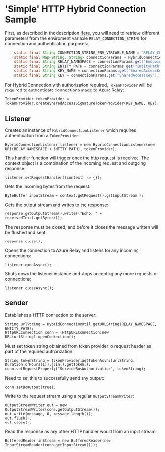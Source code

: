 # 'Simple' HTTP Hybrid Connection Sample 

First, as described in the description [Here](https://github.com/bainian12345/azure-relay/tree/java-samples/samples/hybrid-connections/java), you will need to retrieve different parameters from the enviroment variable `RELAY_CONNECTION_STRING` for connection and authentication purposes:

```	java
	static final String CONNECTION_STRING_ENV_VARIABLE_NAME = "RELAY_CONNECTION_STRING";
	static final Map<String, String> connectionParams = HybridConnectionUtil.parseConnectionString(System.getenv(CONNECTION_STRING_ENV_VARIABLE_NAME));
	static final String RELAY_NAMESPACE = connectionParams.get("Endpoint");
	static final String ENTITY_PATH = connectionParams.get("EntityPath");
	static final String KEY_NAME = connectionParams.get("SharedAccessKeyName");
	static final String KEY = connectionParams.get("SharedAccessKey");
```

For Hybrid Connection with authorization required, `TokenProvider` will be required to authenticate connections made to Azure Relay:

```
TokenProvider tokenProvider = TokenProvider.createSharedAccessSignatureTokenProvider(KEY_NAME, KEY);
```

## Listener 

Creates an instance of `HybridConnectionListener` which requires authentication from a `TokenProvider`: 

```
HybridConnectionListener listener = new HybridConnectionListener(new URI(RELAY_NAMESPACE + ENTITY_PATH), tokenProvider);
```

This handler function will trigger once the http request is received. The context object is a combination of the incoming request and outgoing response:

```
listener.setRequestHandler((context) -> {});
```

Gets the incoming bytes from the request:

```
ByteBuffer inputStream = context.getRequest().getInputStream();
```

Gets the output stream and writes to the response:

```
response.getOutputStream().write(("Echo: " + receivedText).getBytes());
```

The response must be closed, and before it closes the message written will be flushed and sent:

```
response.close();
```

Opens the connection to Azure Relay and listens for any incoming connections:

```
listener.openAsync();
```

Shuts down the listener instance and stops accepting any more requests or connections:

```
listener.closeAsync();
```


## Sender

Establishes a HTTP connection to the server:

```
String urlString = HybridConnectionUtil.getURLString(RELAY_NAMESPACE, ENTITY_PATH);
HttpURLConnection conn = (HttpURLConnection)new URL(urlString).openConnection();
```

Must set token string obtained from token provider to request header as part of the required authorization:

```
String tokenString = tokenProvider.getTokenAsync(urlString, Duration.ofHours(1)).join().getToken();
conn.setRequestProperty("ServiceBusAuthorization", tokenString);
```

Need to set this to successfully send any output:

```
conn.setDoOutput(true);
```

Write to the request stream using a regular `OutputStreamWriter`:

```
OutputStreamWriter out = new OutputStreamWriter(conn.getOutputStream());
out.write(message, 0, message.length());
out.flush();
out.close();
```

Read the response as any other HTTP handler would from an input stream:

```
BufferedReader inStream = new BufferedReader(new InputStreamReader(conn.getInputStream()));
```
